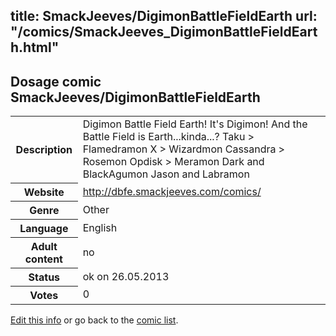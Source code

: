 title: SmackJeeves/DigimonBattleFieldEarth
url: "/comics/SmackJeeves_DigimonBattleFieldEarth.html"
---
Dosage comic SmackJeeves/DigimonBattleFieldEarth
-----------------------------------------

<p id="msg"></p>
<script type="text/javascript">
if (window.location.search === '?edit_info_mail=sent_ok') {
  var elem = document.getElementById("msg");
  elem.innerHTML = 'Edited information sucessfully sent for review, which is usually done daily. Thanks!';
  elem.className = 'ok';
}
</script>
<table class="comicinfo">
<tr>
<th>Description</th><td>Digimon Battle Field Earth! It's Digimon! And the Battle Field is Earth...kinda...? Taku &gt; Flamedramon X &gt; Wizardmon Cassandra &gt; Rosemon Opdisk &gt; Meramon Dark and BlackAgumon Jason and Labramon</td>
</tr>
<tr>
<th>Website</th><td><a href="http://dbfe.smackjeeves.com/comics/">http://dbfe.smackjeeves.com/comics/</a></td>
</tr>
<tr>
<th>Genre</th><td>Other</td>
</tr>
<tr>
<th>Language</th><td>English</td>
</tr>
<tr>
<th>Adult content</th><td>no</td>
</tr>
<tr>
<th>Status</th><td>ok on 26.05.2013</td>
</tr>
<tr>
<th>Votes</th><td>0</td>
</tr>
</table>

[Edit this info](SmackJeeves_DigimonBattleFieldEarth_edit.html) or go back to the [comic list](../comic-index.html).
